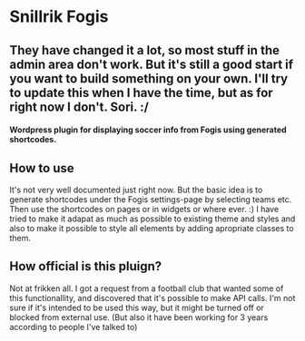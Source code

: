 # Snillrik Fogis
## They have changed it a lot, so most stuff in the admin area don't work. But it's still a good start if you want to build something on your own. I'll try to update this when I have the time, but as for right now I don't. Sori. :/
#### Wordpress plugin for displaying soccer info from Fogis using generated shortcodes.

## How to use
It's not very well documented just right now. But the basic idea is to generate shortcodes under the Fogis settings-page by selecting teams etc. 
Then use the shortcodes on pages or in widgets or where ever. :) I have tried to make it adapat as much as possible to existing theme and styles and also to make it possible to style all elements by adding apropriate classes to them.

## How official is this pluign?
Not at frikken all. I got a request from a football club that wanted some of this functionallity, and discovered that it's possible to make API calls. 
I'm not sure if it's intended to be used this way, but it might be turned off or blocked from external use. (But also it have been working for 3 years according to people I've talked to)
